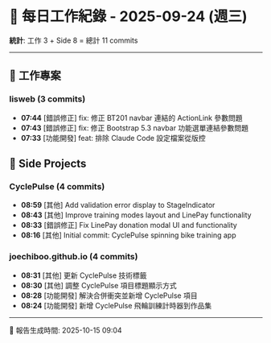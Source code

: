 # 📅 每日工作紀錄 - 2025-09-24 (週三)

**統計**: 工作 3 + Side 8 = 總計 11 commits

---

## 💼 工作專案

### lisweb (3 commits)

- **07:44** [錯誤修正] fix: 修正 BT201 navbar 連結的 ActionLink 參數問題
- **07:43** [錯誤修正] fix: 修正 Bootstrap 5.3 navbar 功能選單連結參數問題
- **07:33** [功能開發] feat: 排除 Claude Code 設定檔案從版控

## 🎨 Side Projects

### CyclePulse (4 commits)

- **08:59** [其他] Add validation error display to StageIndicator
- **08:43** [其他] Improve training modes layout and LinePay functionality
- **08:33** [錯誤修正] Fix LinePay donation modal UI and functionality
- **08:16** [其他] Initial commit: CyclePulse spinning bike training app

### joechiboo.github.io (4 commits)

- **08:31** [其他] 更新 CyclePulse 技術標籤
- **08:30** [其他] 調整 CyclePulse 項目標題顯示方式
- **08:28** [功能開發] 解決合併衝突並新增 CyclePulse 項目
- **08:24** [功能開發] 新增 CyclePulse 飛輪訓練計時器到作品集

---

📅 報告生成時間: 2025-10-15 09:04
